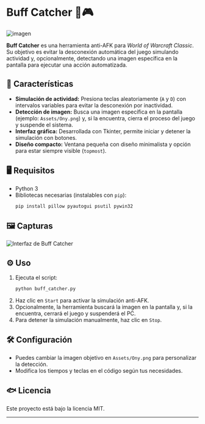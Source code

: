
# Buff Catcher 🏁🎮  

![imagen](https://github.com/user-attachments/assets/fe6ca833-6fda-497f-b6c9-525a87970ae7)

**Buff Catcher** es una herramienta anti-AFK para *World of Warcraft Classic*. Su objetivo es evitar la desconexión automática del juego simulando actividad y, opcionalmente, detectando una imagen específica en la pantalla para ejecutar una acción automatizada.  

## 🚀 Características  
- **Simulación de actividad:** Presiona teclas aleatoriamente (`A` y `D`) con intervalos variables para evitar la desconexión por inactividad.  
- **Detección de imagen:** Busca una imagen específica en la pantalla (ejemplo: `Assets/Ony.png`) y, si la encuentra, cierra el proceso del juego y suspende el sistema.  
- **Interfaz gráfica:** Desarrollada con Tkinter, permite iniciar y detener la simulación con botones.  
- **Diseño compacto:** Ventana pequeña con diseño minimalista y opción para estar siempre visible (`topmost`).  

## 🖥️ Requisitos  
- Python 3  
- Bibliotecas necesarias (instalables con `pip`):  
  ```sh
  pip install pillow pyautogui psutil pywin32
  ```

## 🖼️ Capturas  
![Interfaz de Buff Catcher](Assets/screenshot.png)  

## ⚙️ Uso  
1. Ejecuta el script:  
   ```sh
   python buff_catcher.py
   ```  
2. Haz clic en `Start` para activar la simulación anti-AFK.  
3. Opcionalmente, la herramienta buscará la imagen en la pantalla y, si la encuentra, cerrará el juego y suspenderá el PC.  
4. Para detener la simulación manualmente, haz clic en `Stop`.  

## 🛠️ Configuración  
- Puedes cambiar la imagen objetivo en `Assets/Ony.png` para personalizar la detección.  
- Modifica los tiempos y teclas en el código según tus necesidades.  

## 🐟 Licencia  
Este proyecto está bajo la licencia MIT.  

---


